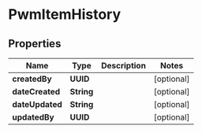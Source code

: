 

# PwmItemHistory


## Properties

| Name | Type | Description | Notes |
|------------ | ------------- | ------------- | -------------|
|**createdBy** | **UUID** |  |  [optional] |
|**dateCreated** | **String** |  |  [optional] |
|**dateUpdated** | **String** |  |  [optional] |
|**updatedBy** | **UUID** |  |  [optional] |



